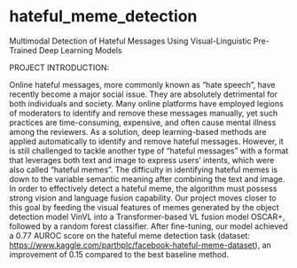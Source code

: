 # hateful_meme_detection
Multimodal Detection of Hateful Messages Using Visual-Linguistic Pre-Trained Deep Learning Models

PROJECT INTRODUCTION:

Online hateful messages, more commonly known as “hate speech”, have recently become a major social issue. They are absolutely detrimental for both individuals and society. Many online platforms have employed legions of moderators to identify and remove these messages manually, yet such practices are time-consuming, expensive, and often cause mental illness among the reviewers. As a solution, deep learning-based methods are applied automatically to identify and remove hateful messages. However, it is still challenged to tackle another type of “hateful messages” with a format that leverages both text and image to express users’ intents, which were also called “hateful memes”. The difficulty in identifying hateful memes is down to the variable semantic meaning after combining the text and image. In order to effectively detect a hateful meme, the algorithm must possess strong vision and language fusion capability. Our project moves closer to this goal by feeding the visual features of memes generated by the object detection model VinVL into a Transformer-based VL fusion model OSCAR+, followed by a random forest classifier. After fine-tuning, our model achieved a 0.77 AUROC score on the hateful meme detection task (dataset: https://www.kaggle.com/parthplc/facebook-hateful-meme-dataset), an improvement of 0.15 compared to the best baseline method.
